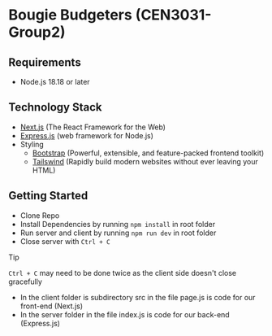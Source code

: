 # Bougie Budgeters (CEN3031-Group2)

## Requirements
- Node.js 18.18 or later

## Technology Stack
- [Next.js](https://nextjs.org/learn/dashboard-app) (The React Framework for the Web)
- [Express.js](https://expressjs.com/en/guide/routing.html) (web framework for Node.js)
- Styling
    - [Bootstrap](https://getbootstrap.com/docs/5.0/getting-started/introduction/) (Powerful, extensible, and feature-packed frontend toolkit)
    - [Tailswind](https://tailwindcss.com/docs/installation) (Rapidly build modern websites without ever leaving your HTML)

## Getting Started
- Clone Repo
- Install Dependencies by running ``` npm install ``` in root folder
- Run server and client by running ``` npm run dev ``` in root folder
- Close server with `Ctrl + C`
> [!TIP] 
> `Ctrl + C` may need to be done twice as the client side doesn't close gracefully
- In the client folder is subdirectory src in the file page.js is code for our front-end (Next.js)
- In the server folder in the file index.js is code for our back-end (Express.js)